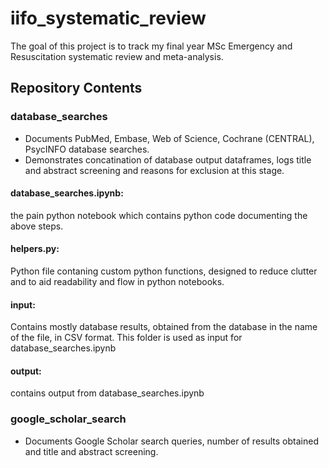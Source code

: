 # iifo_systematic_review

The goal of this project is to track my final year MSc Emergency and Resuscitation systematic review and meta-analysis. 


## Repository Contents


### database_searches

- Documents PubMed, Embase, Web of Science, Cochrane (CENTRAL), PsycINFO database searches. 
- Demonstrates concatination of database output dataframes, logs title and abstract screening and reasons for exclusion at this stage.

#### database_searches.ipynb:

the pain python notebook which contains python code documenting the above steps.

#### helpers.py: 

Python file contaning custom python functions, designed to reduce clutter and to aid readability and flow in python notebooks.

#### input: 

Contains mostly database results, obtained from the database in the name of the file, in CSV format. This folder is used as input for database_searches.ipynb

#### output:

contains output from database_searches.ipynb


### google_scholar_search

- Documents Google Scholar search queries, number of results obtained and title and abstract screening.
